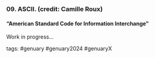 ### 09. ASCII. (credit: Camille Roux)
#### “American Standard Code for Information Interchange”

Work in progress...

tags: #genuary #genuary2024 #genuaryX